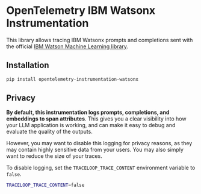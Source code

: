 # OpenTelemetry IBM Watsonx Instrumentation

This library allows tracing IBM Watsonx prompts and completions sent with the official [IBM Watson Machine Learning library](https://ibm.github.io/watson-machine-learning-sdk/).

## Installation

```bash
pip install opentelemetry-instrumentation-watsonx
```

## Privacy

**By default, this instrumentation logs prompts, completions, and embeddings to span attributes**. This gives you a clear visibility into how your LLM application is working, and can make it easy to debug and evaluate the quality of the outputs.

However, you may want to disable this logging for privacy reasons, as they may contain highly sensitive data from your users. You may also simply want to reduce the size of your traces.

To disable logging, set the `TRACELOOP_TRACE_CONTENT` environment variable to `false`.

```bash
TRACELOOP_TRACE_CONTENT=false
```
